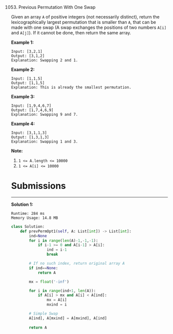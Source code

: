 1053. Previous Permutation With One Swap

Given an array `A` of positive integers (not necessarily distinct), return the lexicographically largest permutation that is smaller than `A`, that can be made with one swap (A swap exchanges the positions of two numbers `A[i]` and `A[j]`).  If it cannot be done, then return the same array.

 

**Example 1:**
```
Input: [3,2,1]
Output: [3,1,2]
Explanation: Swapping 2 and 1.
```

**Example 2:**
```
Input: [1,1,5]
Output: [1,1,5]
Explanation: This is already the smallest permutation.
```

**Example 3:**
```
Input: [1,9,4,6,7]
Output: [1,7,4,6,9]
Explanation: Swapping 9 and 7.
```

**Example 4:**
```
Input: [3,1,1,3]
Output: [1,3,1,3]
Explanation: Swapping 1 and 3.
``` 

**Note:**

1. `1 <= A.length <= 10000`
1. `1 <= A[i] <= 10000`

# Submissions
---
**Solution 1:**
```
Runtime: 284 ms
Memory Usage: 14.8 MB
```
```python
class Solution:
    def prevPermOpt1(self, A: List[int]) -> List[int]:
        ind=None
        for i in range(len(A)-1,-1,-1):
            if i-1 >= 0 and A[i-1] > A[i]:
                ind = i-1
                break   

        # If no such index, return original array A 
        if ind==None:
            return A

        mx = float('-inf')

        for i in range(ind+1, len(A)):
            if A[i] > mx and A[i] < A[ind]:
                mx = A[i]
                mxind = i

        # Simple Swap
        A[ind], A[mxind] = A[mxind], A[ind]
 
        return A
```